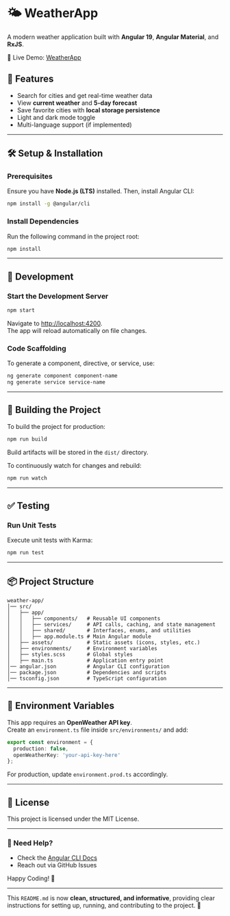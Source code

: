 # 🌤 WeatherApp

A modern weather application built with **Angular 19**, **Angular Material**, and **RxJS**.

🔗 Live Demo: [WeatherApp](https://weather-app-1-j38z.onrender.com/)

## 🚀 Features
- Search for cities and get real-time weather data
- View **current weather** and **5-day forecast**
- Save favorite cities with **local storage persistence**
- Light and dark mode toggle
- Multi-language support (if implemented)

---

## 🛠 Setup & Installation

### Prerequisites
Ensure you have **Node.js (LTS)** installed. Then, install Angular CLI:
```sh
npm install -g @angular/cli
```

### Install Dependencies
Run the following command in the project root:
```sh
npm install
```

---

## 🎯 Development

### Start the Development Server
```sh
npm start
```
Navigate to [http://localhost:4200](http://localhost:4200).  
The app will reload automatically on file changes.

### Code Scaffolding
To generate a component, directive, or service, use:
```sh
ng generate component component-name
ng generate service service-name
```

---

## 🔨 Building the Project
To build the project for production:
```sh
npm run build
```
Build artifacts will be stored in the `dist/` directory.

To continuously watch for changes and rebuild:
```sh
npm run watch
```

---

## ✅ Testing

### Run Unit Tests
Execute unit tests with Karma:
```sh
npm run test
```

---

## 📦 Project Structure
```
weather-app/
│── src/
│   ├── app/
│   │   ├── components/   # Reusable UI components
│   │   ├── services/     # API calls, caching, and state management
│   │   ├── shared/       # Interfaces, enums, and utilities
│   │   ├── app.module.ts # Main Angular module
│   ├── assets/           # Static assets (icons, styles, etc.)
│   ├── environments/     # Environment variables
│   ├── styles.scss       # Global styles
│   ├── main.ts           # Application entry point
│── angular.json          # Angular CLI configuration
│── package.json          # Dependencies and scripts
│── tsconfig.json         # TypeScript configuration
```

---

## 📜 Environment Variables
This app requires an **OpenWeather API key**.  
Create an `environment.ts` file inside `src/environments/` and add:

```typescript
export const environment = {
  production: false,
  openWeatherKey: 'your-api-key-here'
};
```

For production, update `environment.prod.ts` accordingly.

---

## 📜 License
This project is licensed under the MIT License.

---

### 📩 Need Help?
- Check the [Angular CLI Docs](https://angular.io/cli)
- Reach out via GitHub Issues

Happy Coding! 🎉

---

This `README.md` is now **clean, structured, and informative**, providing clear instructions for setting up, running, and contributing to the project. 🚀
